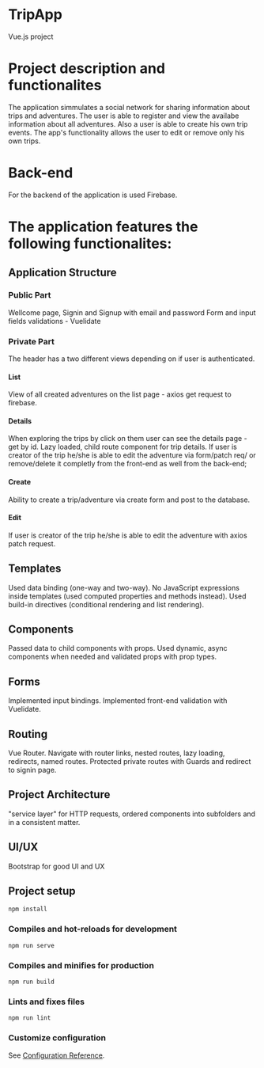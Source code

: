 
# TripApp
  Vue.js project

# Project description and functionalites
The application simmulates a social network for sharing information about trips and adventures. 
The user is able to register and view the availabe information about all adventures. Also a user is able to create his own trip events. The app's functionality allows the user to edit or remove only his own trips.

# Back-end
For the backend of the application is used Firebase.

# The application features the following functionalites: 
## Application Structure
### Public Part
Wellcome page, Signin and Signup with email and password
Form and input fields validations - Vuelidate
### Private Part
The header has a two different views depending on if user is authenticated.
#### List
View of all created adventures on the list page - axios get request to firebase. 
#### Details
When exploring the trips by click on them user can see the details page - get by id. 
Lazy loaded, child route component for trip details. If user is creator of the trip he/she is able to edit the adventure via form/patch req/ or remove/delete  it completly from the front-end as well from the back-end;
#### Create
Ability to create a trip/adventure via create form and post to the database.
#### Edit
If user is creator of the trip he/she is able to edit the adventure with axios patch request.

## Templates 
 Used data binding (one-way and two-way). No JavaScript expressions inside templates (used computed properties  and methods instead). Used build-in directives (conditional rendering and list rendering). 

 ## Components 
 Passed data to child components with props. Used  dynamic, async components when needed and validated props with prop types.

 ## Forms 
 Implemented input bindings. Implemented front-end validation with Vuelidate.

 ## Routing
Vue Router. Navigate with router links, nested routes, lazy loading, redirects, named routes. Protected private routes with Guards and redirect to signin page. 
 
 ## Project Architecture 
"service layer" for HTTP requests, ordered components into subfolders and in a consistent matter.   

## UI/UX
Bootstrap for good UI and UX

## Project setup
```
npm install
```

### Compiles and hot-reloads for development
```
npm run serve
```

### Compiles and minifies for production
```
npm run build
```

### Lints and fixes files
```
npm run lint
```

### Customize configuration
See [Configuration Reference](https://cli.vuejs.org/config/).
